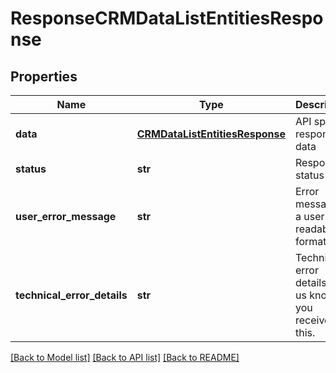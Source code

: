 # ResponseCRMDataListEntitiesResponse

## Properties
Name | Type | Description | Notes
------------ | ------------- | ------------- | -------------
**data** | [**CRMDataListEntitiesResponse**](CRMDataListEntitiesResponse.md) | API specific response data | [optional] 
**status** | **str** | Response status | [optional] 
**user_error_message** | **str** | Error message, in a user readable format | [optional] 
**technical_error_details** | **str** | Technical error details, let us know if you received this. | [optional] 

[[Back to Model list]](../README.md#documentation-for-models) [[Back to API list]](../README.md#documentation-for-api-endpoints) [[Back to README]](../README.md)



